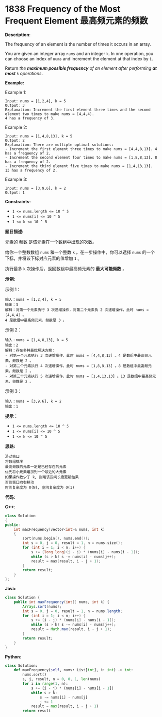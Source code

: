 # 1838 Frequency of the Most Frequent Element 最高频元素的频数

__Description:__

The frequency of an element is the number of times it occurs in an array.

You are given an integer array `nums` and an integer `k`. In one operation, you can choose an index of `nums` and increment the element at that index by `1`.

Return _the __maximum possible frequency__ of an element after performing __at most___ `k` _operations_.

__Example:__

Example 1:

```text
Input: nums = [1,2,4], k = 5
Output: 3
Explanation: Increment the first element three times and the second element two times to make nums = [4,4,4].
4 has a frequency of 3.
```

Example 2:

```text
Input: nums = [1,4,8,13], k = 5
Output: 2
Explanation: There are multiple optimal solutions:
- Increment the first element three times to make nums = [4,4,8,13]. 4 has a frequency of 2.
- Increment the second element four times to make nums = [1,8,8,13]. 8 has a frequency of 2.
- Increment the third element five times to make nums = [1,4,13,13]. 13 has a frequency of 2.
```

Example 3:

```text
Input: nums = [3,9,6], k = 2
Output: 1
```

__Constraints:__

- `1 <= nums.length <= 10 ^ 5`
- `1 <= nums[i] <= 10 ^ 5`
- `1 <= k <= 10 ^ 5`

__题目描述:__

元素的 频数 是该元素在一个数组中出现的次数。

给你一个整数数组 `nums` 和一个整数 `k` 。在一步操作中，你可以选择 `nums` 的一个下标，并将该下标对应元素的值增加 `1` 。

执行最多 `k` 次操作后，返回数组中最高频元素的 __最大可能频数__ _。_

__示例:__

示例 1：

```text
输入：nums = [1,2,4], k = 5
输出：3
解释：对第一个元素执行 3 次递增操作，对第二个元素执 2 次递增操作，此时 nums = [4,4,4] 。
4 是数组中最高频元素，频数是 3 。
```

示例 2：

```text
输入：nums = [1,4,8,13], k = 5
输出：2
解释：存在多种最优解决方案：
- 对第一个元素执行 3 次递增操作，此时 nums = [4,4,8,13] 。4 是数组中最高频元素，频数是 2 。
- 对第二个元素执行 4 次递增操作，此时 nums = [1,8,8,13] 。8 是数组中最高频元素，频数是 2 。
- 对第三个元素执行 5 次递增操作，此时 nums = [1,4,13,13] 。13 是数组中最高频元素，频数是 2 。
```

示例 3：

```text
输入：nums = [3,9,6], k = 2
输出：1
```

__提示：__

- `1 <= nums.length <= 10 ^ 5`
- `1 <= nums[i] <= 10 ^ 5`
- `1 <= k <= 10 ^ 5`

__思路:__

```text
滑动窗口
将数组排序
最高频数的元素一定是已经存在的元素
优先将小元素增加到一个最近的大元素
如果操作数少于 k, 则用该区间长度更新结果
否则窗口向右移动
时间复杂度为 O(N), 空间复杂度为 O(1)
```

__代码:__

__C++__:

```C++
class Solution 
{
public:
    int maxFrequency(vector<int>& nums, int k) 
    {
        sort(nums.begin(), nums.end());
        int s = 0, j = 0, result = 1, n = nums.size();
        for (int i = 1; i < n; i++) {
            s += (long long)(i - j) * (nums[i] - nums[i - 1]);
            while (s > k) s -= nums[i] - nums[j++];
            result = max(result, i - j + 1);
        }
        return result;
    }
};
```

__Java__:

```Java
class Solution {
    public int maxFrequency(int[] nums, int k) {
        Arrays.sort(nums);
        int s = 0, j = 0, result = 1, n = nums.length;
        for (int i = 1; i < n; i++) {
            s += (i - j) * (nums[i] - nums[i - 1]);
            while (s > k) s -= nums[i] - nums[j++];
            result = Math.max(result, i - j + 1);
        }
        return result;
    }
}
```

__Python__:

```Python
class Solution:
    def maxFrequency(self, nums: List[int], k: int) -> int:
        nums.sort()
        s, j, result, n = 0, 0, 1, len(nums)
        for i in range(1, n):
            s += (i - j) * (nums[i] - nums[i - 1])
            while s > k:
                s -= nums[i] - nums[j]
                j += 1
            result = max(result, i - j + 1)
        return result
```
